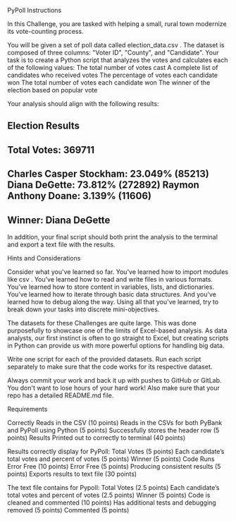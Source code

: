 PyPoll Instructions

In this Challenge, you are tasked with helping a small, rural town modernize its vote-counting process.

You will be given a set of poll data called election_data.csv . The dataset is composed of three columns: "Voter ID", "County", and "Candidate". Your task is to create a Python script that analyzes the votes and calculates each of the following values:
The total number of votes cast
A complete list of candidates who received votes
The percentage of votes each candidate won
The total number of votes each candidate won
The winner of the election based on popular vote

Your analysis should align with the following results:

Election Results
-------------------------
Total Votes: 369711
-------------------------
Charles Casper Stockham: 23.049% (85213)
Diana DeGette: 73.812% (272892)
Raymon Anthony Doane: 3.139% (11606)
-------------------------
Winner: Diana DeGette
-------------------------
In addition, your final script should both print the analysis to the terminal and export a text file with the results.

Hints and Considerations

Consider what you've learned so far. You've learned how to import modules like csv . You’ve learned how to read
and write files in various formats. You’ve learned how to store content in variables, lists, and dictionaries. You’ve
learned how to iterate through basic data structures. And you’ve learned how to debug along the way. Using all that
you've learned, try to break down your tasks into discrete mini-objectives.

The datasets for these Challenges are quite large. This was done purposefully to showcase one of the limits of
Excel-based analysis. As data analysts, our first instinct is often to go straight to Excel, but creating scripts in
Python can provide us with more powerful options for handling big data.

Write one script for each of the provided datasets. Run each script separately to make sure that the code works for
its respective dataset.

Always commit your work and back it up with pushes to GitHub or GitLab. You don't want to lose hours of your hard
work! Also make sure that your repo has a detailed README.md file.

Requirements

Correctly Reads in the CSV (10 points)
Reads in the CSVs for both PyBank and PyPoll using Python (5 points)
Successfully stores the header row (5 points)
Results Printed out to correctly to terminal (40 points)

Results correctly display for PyPoll:
Total Votes (5 points)
Each candidate’s total votes and percent of votes (5 points)
Winner (5 points)
Code Runs Error Free (10 points)
Error Free (5 points)
Producing consistent results (5 points)
Exports results to text file (30 points)

The text file contains for Pypoll:
Total Votes (2.5 points)
Each candidate’s total votes and percent of votes (2.5 points)
Winner (5 points)
Code is cleaned and commented (10 points)
Has additional tests and debugging removed (5 points)
Commented (5 points)